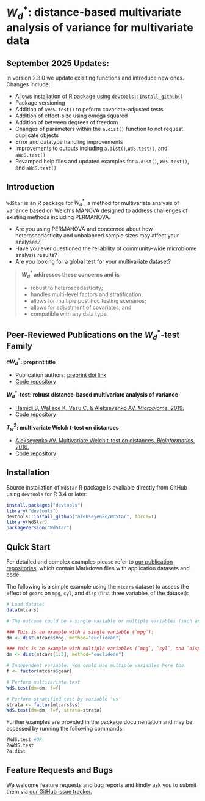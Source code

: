 

# $W_d^*$: distance-based multivariate analysis of variance for multivariate data

## September 2025 Updates:
In version 2.3.0 we update exisiting functions and introduce new ones. Changes include:
  - Allows [installation of R package using `devtools::install_github()`](https://github.com/bashirhamidi/WdStar-sandbox/tree/sandbox?tab=readme-ov-file#installation)
  - Package versioning  
  - Addition of `aWdS.test()` to peform covariate-adjusted tests 
  - Addition of effect-size using omega squared
  - Addition of between degrees of freedom
  - Changes of parameters within the `a.dist()` function to not request duplicate objects
  - Error and datatype handling improvements
  - Improvements to outputs including `a.dist()`,`WdS.test()`, and `aWdS.test()`
  - Revamped help files and updated examples for `a.dist()`, `WdS.test()`, and `aWdS.test()`


## Introduction 

`WdStar` is an R package for $W_d^*$, a method for multivariate analysis of variance based on Welch's MANOVA designed to address challenges of existing methods including PERMANOVA.
- Are you using PERMANOVA and concerned about how heteroscedasticity and unbalanced sample sizes may affect your analyses? 
- Have you ever questioned the reliability of community-wide microbiome analysis results?
- Are you looking for a global test for your multivariate dataset?

>**$W_d^*$ addresses these concerns and is**
>- robust to heteroscedasticity; 
>- handles multi-level factors and stratification;
>- allows for multiple post hoc testing scenarios;
>- allows for adjustment of covariates; and
>- compatible with any data type.


## Peer-Reviewed Publications on the $W_d^*$-test Family  
**$aW_d^*$: preprint title**  
- Publication authors: [preprint doi link](https://doi.org/10.1093/bioinformatics/btw524)
- [Code repository](https://github.com/alekseyenko/WdStar/tree/master/publications/Bioinformatics%20(2025))

**$W_d^*$-test: robust distance-based multivariate analysis of variance**  
- [Hamidi B, Wallace K, Vasu C, & Alekseyenko AV. *Microbiome.* 2019.](https://doi.org/10.1186/s40168-019-0659-9)
- [Code repository](https://github.com/alekseyenko/WdStar/tree/master/publications/Hamidi%20et%20al.%20Microbiome%20(2019))


**$T_w^2$: multivariate Welch t-test on distances**  
- [Alekseyenko AV. Multivariate Welch t-test on distances. *Bioinformatics*. 2016.](https://doi.org/10.1093/bioinformatics/btw524) 
- [Code repository](https://github.com/alekseyenko/Tw2)

## Installation  
Source installation of `WdStar` R package is available directly from GitHub using `devtools` for R 3.4 or later:
```R
install.packages("devtools")
library("devtools")
devtools::install_github("alekseyenko/WdStar", force=T)
library(WdStar)
packageVersion("WdStar")
```


## Quick Start  

For detailed and complex examples please refer to [our publication repositories](https://github.com/bashirhamidi/WdStar-sandbox/tree/sandbox?tab=readme-ov-file#peer-reviewed-publications-on-the-w_d-test-family), which contain Markdown files with application datasets and code.


The following is a simple example using the `mtcars` dataset to assess the effect of `gears` on `mpg`, `cyl`, and `disp` (first three variables of the dataset):   

```R
# Load dataset
data(mtcars)

# The outcome could be a single variable or multiple variables (such as multidimensional omics data).  

### This is an example with a single variable (`mpg`):
dm <- dist(mtcars$mpg, method="euclidean")

### This is an example with multiple variables (`mpg`, `cyl`, and `disp`):
dm <- dist(mtcars[1:3], method="euclidean") 

# Independent variable. You could use multiple variables here too.
f <- factor(mtcars$gear)

# Perform multivariate test  
WdS.test(dm=dm, f=f)

# Perform stratified test by variable 'vs'
strata <- factor(mtcars$vs)
WdS.test(dm=dm, f=f, strata=strata)
```

Further examples are provided in the package documentation and may be accessed by running the following commands:
```R
?WdS.test #OR
?aWdS.test
?a.dist
```

## Feature Requests and Bugs
We welcome feature requests and bug reports and kindly ask you to submit them via [our GitHub issue tracker.](https://github.com/alekseyenko/WdStar/issues)
